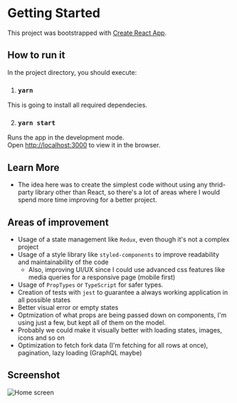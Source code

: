 # Getting Started

This project was bootstrapped with [Create React App](https://github.com/facebook/create-react-app).

## How to run it

In the project directory, you should execute:

1. ### `yarn`

This is going to install all required dependecies.

2. ### `yarn start`

Runs the app in the development mode.\
Open [http://localhost:3000](http://localhost:3000) to view it in the browser.

## Learn More

- The idea here was to create the simplest code without using any thrid-party library other than React, so there's a lot of areas where I would spend more time improving for a better project.

## Areas of improvement

- Usage of a state management like `Redux`, even though it's not a complex project
- Usage of a style library like `styled-components` to improve readability and maintainability of the code
  - Also, improving UI/UX since I could use advanced css features like media queries for a responsive page (mobile first)
- Usage of `PropTypes` or `TypeScript` for safer types.
- Creation of tests with `jest` to guarantee a always working application in all possible states
- Better visual error or empty states
- Optmization of what props are being passed down on components, I'm using just a few, but kept all of them on the model. 
- Probably we could make it visually better with loading states, images, icons and so on
- Optimization to fetch fork data (I'm fetching for all rows at once), pagination, lazy loading (GraphQL maybe)

## Screenshot

![Home screen](https://i.imgur.com/oDlORIn.png "Home screen")